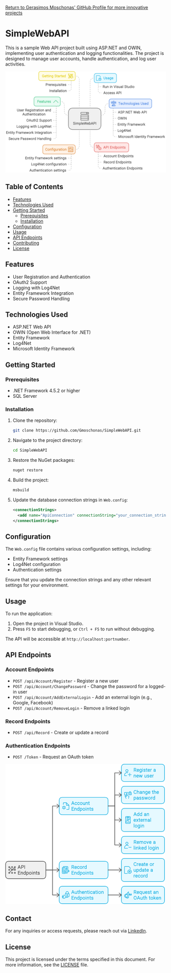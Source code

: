 [Return to Gerasimos Moschonas' GitHub Profile for more innovative projects](https://github.com/Gmoschonas)

# SimpleWebAPI

This is a sample Web API project built using ASP.NET and OWIN, implementing user authentication and logging functionalities. The project is designed to manage user accounts, handle authentication, and log user activities.

<img src="images/all.png" alt="Language Selection Screen" width="700px">


## Table of Contents

- [Features](#features)
- [Technologies Used](#technologies-used)
- [Getting Started](#getting-started)
  - [Prerequisites](#prerequisites)
  - [Installation](#installation)
- [Configuration](#configuration)
- [Usage](#usage)
- [API Endpoints](#api-endpoints)
- [Contributing](#contributing)
- [License](#license)

## Features

- User Registration and Authentication
- OAuth2 Support
- Logging with Log4Net
- Entity Framework Integration
- Secure Password Handling

## Technologies Used

- ASP.NET Web API
- OWIN (Open Web Interface for .NET)
- Entity Framework
- Log4Net
- Microsoft Identity Framework

## Getting Started

### Prerequisites

- .NET Framework 4.5.2 or higher
- SQL Server

### Installation

1. Clone the repository:
   ```bash
   git clone https://github.com/Gmoschonas/SimpleWebAPI.git
   ```

2. Navigate to the project directory:
   ```bash
   cd SimpleWebAPI
   ```

3. Restore the NuGet packages:
   ```bash
   nuget restore
   ```

4. Build the project:
   ```bash
   msbuild
   ```

5. Update the database connection strings in `Web.config`:
   ```xml
   <connectionStrings>
     <add name="ApiConnection" connectionString="your_connection_string" providerName="System.Data.SqlClient" />
   </connectionStrings>
   ```

## Configuration

The `Web.config` file contains various configuration settings, including:

- Entity Framework settings
- Log4Net configuration
- Authentication settings

Ensure that you update the connection strings and any other relevant settings for your environment.

## Usage

To run the application:

1. Open the project in Visual Studio.
2. Press `F5` to start debugging, or `Ctrl + F5` to run without debugging.

The API will be accessible at `http://localhost:portnumber`.

## API Endpoints

### Account Endpoints

- `POST /api/Account/Register` - Register a new user
- `POST /api/Account/ChangePassword` - Change the password for a logged-in user
- `POST /api/Account/AddExternalLogin` - Add an external login (e.g., Google, Facebook)
- `POST /api/Account/RemoveLogin` - Remove a linked login

### Record Endpoints

- `POST /api/Record` - Create or update a record

### Authentication Endpoints

- `POST /Token` - Request an OAuth token

<img src="images/api.png" alt="Language Selection Screen" width="500px">


## Contact
For any inquiries or access requests, please reach out via [LinkedIn](https://www.linkedin.com/in/Gmoschonas/).

## License
This project is licensed under the terms specified in this document. For more information, see the [LICENSE](https://github.com/Gmoschonas/Gmoschonas/blob/main/blob/main/License.md) file.


